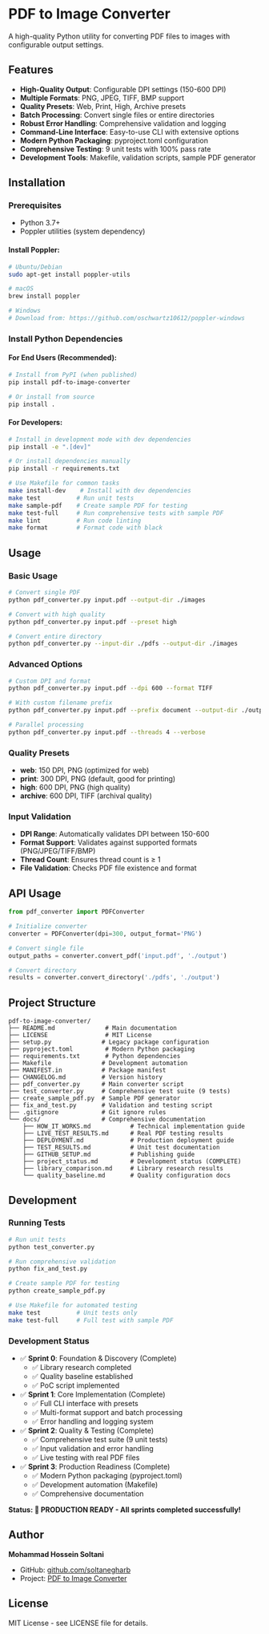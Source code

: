 # PDF to Image Converter

A high-quality Python utility for converting PDF files to images with configurable output settings.

## Features

- **High-Quality Output**: Configurable DPI settings (150-600 DPI)
- **Multiple Formats**: PNG, JPEG, TIFF, BMP support
- **Quality Presets**: Web, Print, High, Archive presets
- **Batch Processing**: Convert single files or entire directories
- **Robust Error Handling**: Comprehensive validation and logging
- **Command-Line Interface**: Easy-to-use CLI with extensive options
- **Modern Python Packaging**: pyproject.toml configuration
- **Comprehensive Testing**: 9 unit tests with 100% pass rate
- **Development Tools**: Makefile, validation scripts, sample PDF generator

## Installation

### Prerequisites
- Python 3.7+
- Poppler utilities (system dependency)

#### Install Poppler:
```bash
# Ubuntu/Debian
sudo apt-get install poppler-utils

# macOS
brew install poppler

# Windows
# Download from: https://github.com/oschwartz10612/poppler-windows
```

### Install Python Dependencies

#### For End Users (Recommended):
```bash
# Install from PyPI (when published)
pip install pdf-to-image-converter

# Or install from source
pip install .
```

#### For Developers:
```bash
# Install in development mode with dev dependencies
pip install -e ".[dev]"

# Or install dependencies manually
pip install -r requirements.txt

# Use Makefile for common tasks
make install-dev    # Install with dev dependencies
make test          # Run unit tests
make sample-pdf    # Create sample PDF for testing
make test-full     # Run comprehensive tests with sample PDF
make lint          # Run code linting
make format        # Format code with black
```

## Usage

### Basic Usage
```bash
# Convert single PDF
python pdf_converter.py input.pdf --output-dir ./images

# Convert with high quality
python pdf_converter.py input.pdf --preset high

# Convert entire directory
python pdf_converter.py --input-dir ./pdfs --output-dir ./images
```

### Advanced Options
```bash
# Custom DPI and format
python pdf_converter.py input.pdf --dpi 600 --format TIFF

# With custom filename prefix
python pdf_converter.py input.pdf --prefix document --output-dir ./output

# Parallel processing
python pdf_converter.py input.pdf --threads 4 --verbose
```

### Quality Presets
- **web**: 150 DPI, PNG (optimized for web)
- **print**: 300 DPI, PNG (default, good for printing)
- **high**: 600 DPI, PNG (high quality)
- **archive**: 600 DPI, TIFF (archival quality)

### Input Validation
- **DPI Range**: Automatically validates DPI between 150-600
- **Format Support**: Validates against supported formats (PNG/JPEG/TIFF/BMP)
- **Thread Count**: Ensures thread count is ≥ 1
- **File Validation**: Checks PDF file existence and format

## API Usage

```python
from pdf_converter import PDFConverter

# Initialize converter
converter = PDFConverter(dpi=300, output_format='PNG')

# Convert single file
output_paths = converter.convert_pdf('input.pdf', './output')

# Convert directory
results = converter.convert_directory('./pdfs', './output')
```

## Project Structure

```
pdf-to-image-converter/
├── README.md              # Main documentation
├── LICENSE                # MIT License
├── setup.py              # Legacy package configuration
├── pyproject.toml         # Modern Python packaging
├── requirements.txt       # Python dependencies
├── Makefile              # Development automation
├── MANIFEST.in           # Package manifest
├── CHANGELOG.md          # Version history
├── pdf_converter.py      # Main converter script
├── test_converter.py     # Comprehensive test suite (9 tests)
├── create_sample_pdf.py  # Sample PDF generator
├── fix_and_test.py       # Validation and testing script
├── .gitignore            # Git ignore rules
└── docs/                 # Comprehensive documentation
    ├── HOW_IT_WORKS.md           # Technical implementation guide
    ├── LIVE_TEST_RESULTS.md      # Real PDF testing results
    ├── DEPLOYMENT.md             # Production deployment guide
    ├── TEST_RESULTS.md           # Unit test documentation
    ├── GITHUB_SETUP.md           # Publishing guide
    ├── project_status.md         # Development status (COMPLETE)
    ├── library_comparison.md     # Library research results
    └── quality_baseline.md       # Quality configuration docs
```

## Development

### Running Tests
```bash
# Run unit tests
python test_converter.py

# Run comprehensive validation
python fix_and_test.py

# Create sample PDF for testing
python create_sample_pdf.py

# Use Makefile for automated testing
make test          # Unit tests only
make test-full     # Full test with sample PDF
```

### Development Status
- ✅ **Sprint 0**: Foundation & Discovery (Complete)
  - ✅ Library research completed
  - ✅ Quality baseline established
  - ✅ PoC script implemented
- ✅ **Sprint 1**: Core Implementation (Complete)
  - ✅ Full CLI interface with presets
  - ✅ Multi-format support and batch processing
  - ✅ Error handling and logging system
- ✅ **Sprint 2**: Quality & Testing (Complete)
  - ✅ Comprehensive test suite (9 unit tests)
  - ✅ Input validation and error handling
  - ✅ Live testing with real PDF files
- ✅ **Sprint 3**: Production Readiness (Complete)
  - ✅ Modern Python packaging (pyproject.toml)
  - ✅ Development automation (Makefile)
  - ✅ Comprehensive documentation

**Status: 🎉 PRODUCTION READY - All sprints completed successfully!**

## Author

**Mohammad Hossein Soltani**
- GitHub: [github.com/soltanegharb](https://github.com/soltanegharb)
- Project: [PDF to Image Converter](https://github.com/soltanegharb/pdf-to-image-converter)

## License

MIT License - see LICENSE file for details.